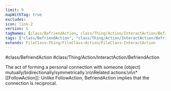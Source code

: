 ```yaml
---
limit: 9
mapWithTag: true
excludes:
icon: link-2
version: 5
tagNames: [class/BefriendAction, class/Thing/Action/InteractAction/BefriendAction, schema-org/BefriendAction]
tags: ["class/BefriendAction", "class/Thing/Action/InteractAction/BefriendAction"]
extends: FileClass~Thing/FileClass~Action/FileClass~InteractAction
---
```


#class/BefriendAction
#class/Thing/Action/InteractAction/BefriendAction


The act of forming a personal connection with someone (object) mutually/bidirectionally/symmetrically.\n\nRelated actions:\n\n\* [[FollowAction]]: Unlike FollowAction, BefriendAction implies that the connection is reciprocal.

